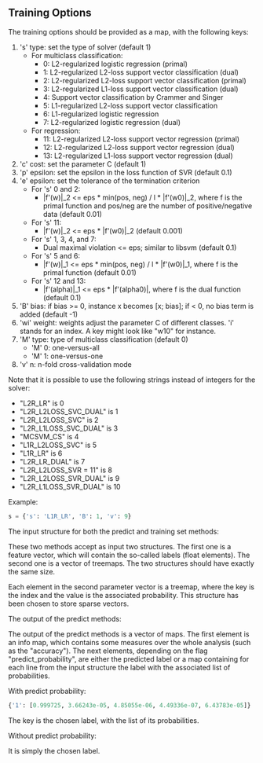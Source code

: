 ## Training Options

The training options should be provided as a map, with the following keys:

1. 's' type: set the type of solver (default 1)
   - For multiclass classification:
     - 0: L2-regularized logistic regression (primal)
     - 1: L2-regularized L2-loss support vector classification (dual)
     - 2: L2-regularized L2-loss support vector classification (primal)
     - 3: L2-regularized L1-loss support vector classification (dual)
     - 4: Support vector classification by Crammer and Singer
     - 5: L1-regularized L2-loss support vector classification
     - 6: L1-regularized logistic regression
     - 7: L2-regularized logistic regression (dual)
   - For regression:
     - 11: L2-regularized L2-loss support vector regression (primal)
     - 12: L2-regularized L2-loss support vector regression (dual)
     - 13: L2-regularized L1-loss support vector regression (dual)
2. 'c' cost: set the parameter C (default 1)
3. 'p' epsilon: set the epsilon in the loss function of SVR (default 0.1)
4. 'e' epsilon: set the tolerance of the termination criterion
   - For 's' 0 and 2:
     - |f'(w)|_2 <= eps * min(pos, neg) / l * |f'(w0)|_2, where f is the primal function and pos/neg are the number of positive/negative data (default 0.01)
   - For 's' 11:
     - |f'(w)|_2 <= eps * |f'(w0)|_2 (default 0.001)
   - For 's' 1, 3, 4, and 7:
     - Dual maximal violation <= eps; similar to libsvm (default 0.1)
   - For 's' 5 and 6:
     - |f'(w)|_1 <= eps * min(pos, neg) / l * |f'(w0)|_1, where f is the primal function (default 0.01)
   - For 's' 12 and 13:
     - |f'(alpha)|_1 <= eps * |f'(alpha0)|, where f is the dual function (default 0.1)
5. 'B' bias: if bias >= 0, instance x becomes [x; bias]; if < 0, no bias term is added (default -1)
6. 'wi' weight: weights adjust the parameter C of different classes. 'i' stands for an index. A key might look like "w10" for instance.
7. 'M' type: type of multiclass classification (default 0)
   - 'M' 0: one-versus-all
   - 'M' 1: one-versus-one
8. 'v' n: n-fold cross-validation mode

Note that it is possible to use the following strings instead of integers for the solver:

- "L2R_LR" is 0
- "L2R_L2LOSS_SVC_DUAL" is 1
- "L2R_L2LOSS_SVC" is 2
- "L2R_L1LOSS_SVC_DUAL" is 3
- "MCSVM_CS" is 4
- "L1R_L2LOSS_SVC" is 5
- "L1R_LR" is 6
- "L2R_LR_DUAL" is 7
- "L2R_L2LOSS_SVR = 11" is 8
- "L2R_L2LOSS_SVR_DUAL" is 9
- "L2R_L1LOSS_SVR_DUAL" is 10

Example:

```python
s = {'s': 'L1R_LR', 'B': 1, 'v': 9}
```

The input structure for both the predict and training set methods:

These two methods accept as input two structures. The first one is a feature vector, which will contain the so-called labels (float elements). The second one is a vector of treemaps. The two structures should have exactly the same size.

Each element in the second parameter vector is a treemap, where the key is the index and the value is the associated probability. This structure has been chosen to store sparse vectors.

The output of the predict methods:

The output of the predict methods is a vector of maps. The first element is an info map, which contains some measures over the whole analysis (such as the "accuracy"). The next elements, depending on the flag "predict_probability", are either the predicted label or a map containing for each line from the input structure the label with the associated list of probabilities.

With predict probability:

```python
{'1': [0.999725, 3.66243e-05, 4.85055e-06, 4.49336e-07, 6.43783e-05]}
```

The key is the chosen label, with the list of its probabilities.

Without predict probability:

It is simply the chosen label.